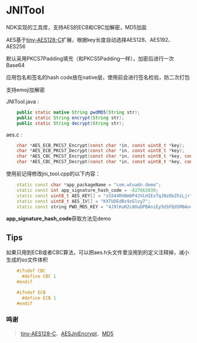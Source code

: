 # JNITool
NDK实现的工具库，支持AES的ECB和CBC加解密，MD5加盐

AES基于[tiny-AES128-C](https://github.com/kokke/tiny-AES128-C)扩展，根据key长度自动选择AES128、AES192、AES256

默认采用PKCS7Padding填充（和PKCS5Padding一样），加密后进行一次Base64

应用包名和签名的hash code放在native层，使用前会进行签名检验，防二次打包

支持emoji加解密

JNITool.java :
```java
    public static native String pwdMD5(String str);
    public static String encrypt(String str);
    public static String decrypt(String str);
```

aes.c :
```c
    char *AES_ECB_PKCS7_Encrypt(const char *in, const uint8_t *key);
    char *AES_ECB_PKCS7_Decrypt(const char *in, const uint8_t *key);
    char *AES_CBC_PKCS7_Encrypt(const char *in, const uint8_t *key, const uint8_t *iv);
    char *AES_CBC_PKCS7_Decrypt(const char *in, const uint8_t *key, const uint8_t *iv);
```

使用前记得修改jni_tool.cpp的以下内容：
```c++
    static const char *app_packageName = "com.wtuadn.demo";
    static const int app_signature_hash_code = -827662039;
    static const uint8_t AES_KEY[] = "xS544RXNm0P4JVLHIEsTqJNzDbZhiLjr";
    static const uint8_t AES_IV[] = "KXTUDEdBs9zGlvy7";
    static const string PWD_MD5_KEY = "4J9lKuR2c8OuDPBAniEy5USFQdSM0An4";
```
**app_signature_hash_code**获取方法见demo

## Tips
如果只用到ECB或者CBC算法，可以把aes.h头文件里没用到的定义注释掉，减小生成的so文件体积
```c
    #ifndef CBC
      #define CBC 1
    #endif

    #ifndef ECB
      #define ECB 1
    #endif
```

### 鸣谢
> [tiny-AES128-C](https://github.com/kokke/tiny-AES128-C)、[AESJniEncrypt](https://github.com/weizongwei5/AESJniEncrypt)、[MD5](https://github.com/JieweiWei/md5)
